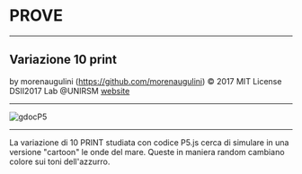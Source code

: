 # PROVE

***

## Variazione 10 print 

by morenaugulini (https://github.com/morenaugulini) © 2017 MIT License  
DSII2017 Lab @UNIRSM [website](http://dsii-2017-unirsm.github.io)

----

![gdocP5](http://i.imgur.com/NAhAjlh.png)

----

La variazione di 10 PRINT studiata con codice P5.js cerca di simulare in una versione "cartoon" le onde del mare. 
Queste in maniera random cambiano colore sui toni dell'azzurro.
